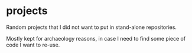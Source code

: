 # projects

Random projects that I did not want to put in stand-alone repositories.

Mostly kept for archaeology reasons, in case I need to find some piece of code I want to re-use.

